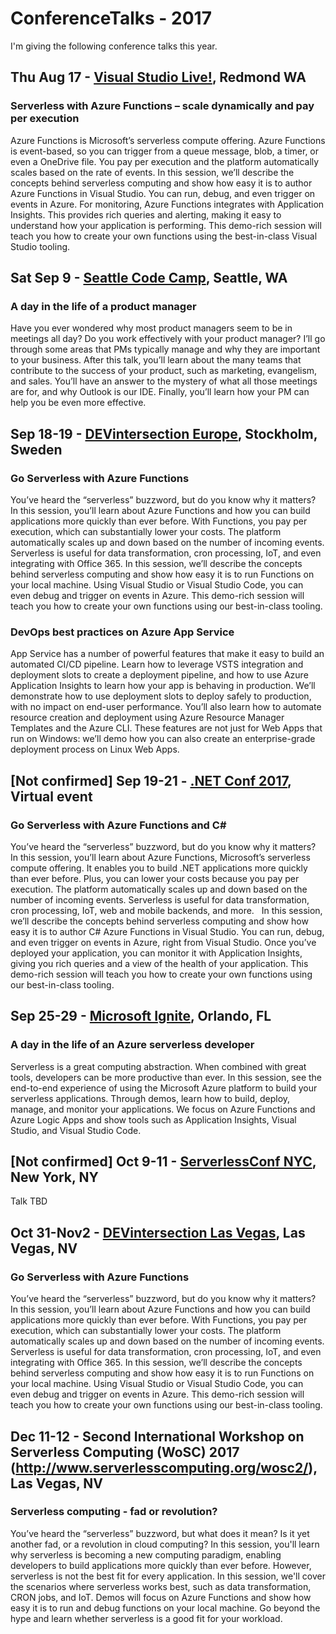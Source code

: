 # ConferenceTalks - 2017

I'm giving the following conference talks this year.

## Thu Aug 17 - [Visual Studio Live!](https://vslive.com/Events/Redmond-2017/Home.aspx), Redmond WA

### Serverless with Azure Functions – scale dynamically and pay per execution

Azure Functions is Microsoft’s serverless compute offering. Azure Functions is event-based, so you can trigger from a queue message, blob, a timer, or even a OneDrive file. You pay per execution and the platform automatically scales based on the rate of events. In this session, we’ll describe the concepts behind serverless computing and show how easy it is to author Azure Functions in Visual Studio. You can run, debug, and even trigger on events in Azure. For monitoring, Azure Functions integrates with Application Insights. This provides rich queries and alerting, making it easy to understand how your application is performing. This demo-rich session will teach you how to create your own functions using the best-in-class Visual Studio tooling. 

## Sat Sep 9 - [Seattle Code Camp](https://seattle.codecamp.us/), Seattle, WA

### A day in the life of a product manager
  
Have you ever wondered why most product managers seem to be in meetings all day? Do you work effectively with your product manager? I’ll go through some areas that PMs typically manage and why they are important to your business. After this talk, you’ll learn about the many teams that contribute to the success of your product, such as marketing, evangelism, and sales. You’ll have an answer to the mystery of what all those meetings are for, and why Outlook is our IDE. Finally, you’ll learn how your PM can help you be even more effective.

## Sep 18-19 - [DEVintersection Europe](https://www.devintersectioneurope.com/#!/), Stockholm, Sweden

### Go Serverless with Azure Functions

You’ve heard the “serverless” buzzword, but do you know why it matters?  In this session, you’ll learn about Azure Functions and how you can build applications more quickly than ever before. With Functions, you pay per execution, which can substantially lower your costs. The platform automatically scales up and down based on the number of incoming events. Serverless is useful for data transformation, cron processing, IoT, and even integrating with Office 365. In this session, we’ll describe the concepts behind serverless computing and show how easy it is to run Functions on your local machine. Using Visual Studio or Visual Studio Code, you can even debug and trigger on events in Azure. This demo-rich session will teach you how to create your own functions using our best-in-class tooling.
  
### DevOps best practices on Azure App Service

App Service has a number of powerful features that make it easy to build an automated CI/CD pipeline. Learn how to leverage VSTS integration and deployment slots to create a deployment pipeline, and how to use Azure Application Insights to learn how your app is behaving in production. We’ll demonstrate how to use deployment slots to deploy safely to production, with no impact on end-user performance. You’ll also learn how to automate resource creation and deployment using Azure Resource Manager Templates and the Azure CLI. These features are not just for Web Apps that run on Windows: we’ll demo how you can also create an enterprise-grade deployment process on Linux Web Apps.

## [Not confirmed] Sep 19-21 - [.NET Conf 2017](http://www.dotnetconf.net/), Virtual event

### Go Serverless with Azure Functions and C#

You’ve heard the “serverless” buzzword, but do you know why it matters?  In this session, you’ll learn about Azure Functions, Microsoft’s serverless compute offering. It enables you to build .NET applications more quickly than ever before. Plus, you can lower your costs because you pay per execution. The platform automatically scales up and down based on the number of incoming events. Serverless is useful for data transformation, cron processing, IoT, web and mobile backends, and more. 
 
In this session, we’ll describe the concepts behind serverless computing and show how easy it is to author C# Azure Functions in Visual Studio. You can run, debug, and even trigger on events in Azure, right from Visual Studio. Once you’ve deployed your application, you can monitor it with Application Insights, giving you rich queries and a view of the health of your application. This demo-rich session will teach you how to create your own functions using our best-in-class tooling.

## Sep 25-29 - [Microsoft Ignite](https://www.microsoft.com/en-us/ignite/), Orlando, FL

### A day in the life of an Azure serverless developer

Serverless is a great computing abstraction. When combined with great tools, developers can be more productive than ever. In this session, see the end-to-end experience of using the Microsoft Azure platform to build your serverless applications. Through demos, learn how to build, deploy, manage, and monitor your applications. We focus on Azure Functions and Azure Logic Apps and show tools such as Application Insights, Visual Studio, and Visual Studio Code.

## [Not confirmed] Oct 9-11 - [ServerlessConf NYC](https://nyc.serverlessconf.io/), New York, NY

Talk TBD

## Oct 31-Nov2 - [DEVintersection Las Vegas](https://www.devintersection.com/#!/), Las Vegas, NV

### Go Serverless with Azure Functions

You’ve heard the “serverless” buzzword, but do you know why it matters?  In this session, you’ll learn about Azure Functions and how you can build applications more quickly than ever before. With Functions, you pay per execution, which can substantially lower your costs. The platform automatically scales up and down based on the number of incoming events. Serverless is useful for data transformation, cron processing, IoT, and even integrating with Office 365. In this session, we’ll describe the concepts behind serverless computing and show how easy it is to run Functions on your local machine. Using Visual Studio or Visual Studio Code, you can even debug and trigger on events in Azure. This demo-rich session will teach you how to create your own functions using our best-in-class tooling.

## Dec 11-12 - Second International Workshop on Serverless Computing (WoSC) 2017 (http://www.serverlesscomputing.org/wosc2/), Las Vegas, NV

### Serverless computing - fad or revolution?

You’ve heard the “serverless” buzzword, but what does it mean?  Is it yet another fad, or a revolution in cloud computing? In this session, you'll learn why serverless is becoming a new computing paradigm, enabling developers to build applications more quickly than ever before. However, serverless is not the best fit for every application. In this session, we'll cover the scenarios where serverless works best, such as data transformation, CRON jobs, and IoT. Demos will focus on Azure Functions and show how easy it is to run and debug functions on your local machine. Go beyond the hype and learn whether serverless is a good fit for your workload.

